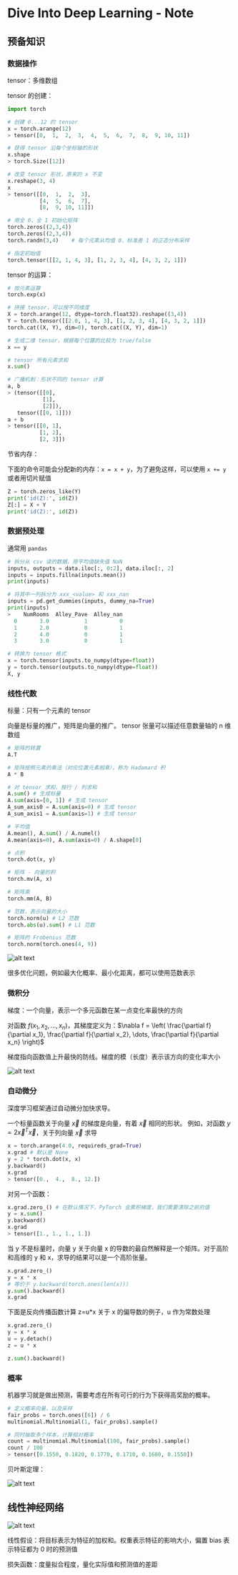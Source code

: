 # Dive Into Deep Learning - Note

## 预备知识

### 数据操作

tensor：多维数组

tensor 的创建：

```py
import torch

# 创建 0...12 的 tensor
x = torch.arange(12)
> tensor([0,  1,  2,  3,  4,  5,  6,  7,  8,  9, 10, 11])

# 获得 tensor 沿每个坐标轴的形状
x.shape
> torch.Size([12])

# 改变 tensor 形状，原来的 x 不变
x.reshape(3, 4)
x
> tensor([[0,  1,  2,  3],
          [4,  5,  6,  7],
          [8,  9, 10, 11]])

# 用全 0、全 1 初始化矩阵
torch.zeros((2,3,4))
torch.zeros((2,3,4))
torch.randn(3,4)    # 每个元素从均值 0、标准差 1 的正态分布采样

# 指定初始值
torch.tensor([[2, 1, 4, 3], [1, 2, 3, 4], [4, 3, 2, 1]])
```

tensor 的运算：

```py
# 按元素运算
torch.exp(x)

# 拼接 tensor，可以按不同维度
X = torch.arange(12, dtype=torch.float32).reshape((3,4))
Y = torch.tensor([[2.0, 1, 4, 3], [1, 2, 3, 4], [4, 3, 2, 1]])
torch.cat((X, Y), dim=0), torch.cat((X, Y), dim=1)

# 生成二维 tensor，根据每个位置的比较为 true/false
x == y

# tensor 所有元素求和
x.sum()

# 广播机制：形状不同的 tensor 计算
a, b
> (tensor([[0],
           [1],
           [2]]),
   tensor([[0, 1]]))
a + b
> tensor([[0, 1],
          [1, 2],
          [2, 3]])
```

节省内存：

下面的命令可能会分配新的内存：`x = x + y`，为了避免这样，可以使用 `x += y` 或者用切片赋值

```py
Z = torch.zeros_like(Y)
print('id(Z):', id(Z))
Z[:] = X + Y
print('id(Z):', id(Z))
```

### 数据预处理

通常用 `pandas`

```py
# 拆分从 csv 读的数据，用平均值缺失值 NaN
inputs, outputs = data.iloc[:, 0:2], data.iloc[:, 2]
inputs = inputs.fillna(inputs.mean())
print(inputs)

# 将其中一列拆分为 xxx_<value> 和 xxx_nan
inputs = pd.get_dummies(inputs, dummy_na=True)
print(inputs)
>    NumRooms  Alley_Pave  Alley_nan
  0       3.0           1          0
  1       2.0           0          1
  2       4.0           0          1
  3       3.0           0          1

# 转换为 tensor 格式
x = torch.tensor(inputs.to_numpy(dtype=float))
y = torch.tensor(outputs.to_numpy(dtype=float))
X, y
```

### 线性代数

标量：只有一个元素的 tensor

向量是标量的推广，矩阵是向量的推广。
tensor 张量可以描述任意数量轴的 n 维数组

```py
# 矩阵的转置
A.T

# 矩阵按照元素的乘法（对应位置元素相乘），称为 Hadamard 积
A * B

# 对 tensor 求和、按行 / 列求和
A.sum() # 生成标量
A.sum(axis=[0, 1]) # 生成 tensor
A_sum_axis0 = A.sum(axis=0) # 生成 tensor
A_sum_axis1 = A.sum(axis=1) # 生成 tensor

# 平均值
A.mean(), A.sum() / A.numel()
A.mean(axis=0), A.sum(axis=0) / A.shape[0]

# 点积
torch.dot(x, y)

# 矩阵 - 向量的积
torch.mv(A, x)

# 矩阵乘
torch.mm(A, B)

# 范数，表示向量的大小
torch.norm(u) # L2 范数
torch.abs(u).sum() # L1 范数

# 矩阵的 Frobenius 范数
torch.norm(torch.ones(4, 9))
```

![alt text](img/image.png)

很多优化问题，例如最大化概率、最小化距离，都可以使用范数表示

### 微积分

梯度：一个向量，表示一个多元函数在某一点变化率最快的方向

对函数 $f(x_1,x_2,...,x_n)$，其梯度定义为：$\nabla f = \left( \frac{\partial f}{\partial x_1}, \frac{\partial f}{\partial x_2}, \dots, \frac{\partial f}{\partial x_n} \right)$

梯度指向函数值上升最快的防线。梯度的模（长度）表示该方向的变化率大小

![alt text](img/image-1.png)

### 自动微分

深度学习框架通过自动微分加快求导。

一个标量函数关于向量 $\vec{x}$ 的梯度是向量，有着 $\vec{x}$ 相同的形状。
例如，对函数 $y=2\vec{x}^T\vec{x}$，关于列向量 $\vec{x}$ 求导

```py
x = torch.arange(4.0, requireds_grad=True)
x.grad # 默认是 None
y = 2 * torch.dot(x, x)
y.backward()
x.grad
> tensor([0.,  4.,  8., 12.])
```

对另一个函数：

```py
x.grad.zero_() # 在默认情况下，PyTorch 会累积梯度，我们需要清除之前的值
y = x.sum()
y.backward()
x.grad
> tensor([1., 1., 1., 1.])
```

当 y 不是标量时，向量 y 关于向量 x 的导数的最自然解释是一个矩阵。对于高阶和高维的 y 和 x，求导的结果可以是一个高阶张量。

```py
x.grad.zero_()
y = x * x
# 等价于 y.backward(torch.ones(len(x)))
y.sum().backward()
x.grad
```

下面是反向传播函数计算 z=u*x 关于 x 的偏导数的例子，u 作为常数处理

```py
x.grad.zero_()
y = x * x
u = y.detach()
z = u * x

z.sum().backward()
```

### 概率

机器学习就是做出预测，需要考虑在所有可行的行为下获得高奖励的概率。

```py
# 定义概率向量，以及采样
fair_probs = torch.ones([6]) / 6
multinomial.Multinomial(1, fair_probs).sample()

# 同时抽取多个样本，计算相对概率
count = multinomial.Multinomial(100, fair_probs).sample()
count / 100
> tensor([0.1550, 0.1820, 0.1770, 0.1710, 0.1600, 0.1550])
```

贝叶斯定理：

![alt text](img/image-2.png)

## 线性神经网络

![alt text](img/image-3.png)

线性假设：将目标表示为特征的加权和。权重表示特征的影响大小，偏置 bias 表示特征都为 0 时的预测值

损失函数：度量拟合程度，量化实际值和预测值的差距